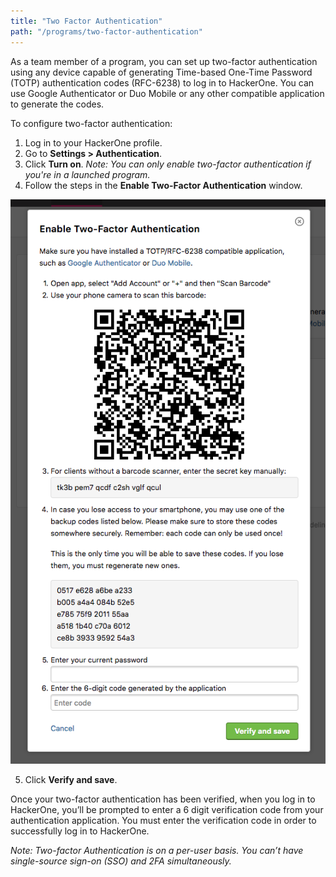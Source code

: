 ```yaml
---
title: "Two Factor Authentication"
path: "/programs/two-factor-authentication"
---
```


As a team member of a program, you can set up two-factor authentication using any device capable of generating Time-based One-Time Password (TOTP) authentication codes (RFC-6238) to log in to HackerOne. You can use Google Authenticator or Duo Mobile or any other compatible application to generate the codes.

To configure two-factor authentication:

1. Log in to your HackerOne profile.
2. Go to **Settings > Authentication**.
3. Click **Turn on**. *Note: You can only enable two-factor authentication if you're in a launched program.*
4. Follow the steps in the **Enable Two-Factor Authentication** window.  

![two-factor-authentication](./images/two-factor-authentication.png)

5. Click **Verify and save**.

Once your two-factor authentication has been verified, when you log in to HackerOne, you’ll be prompted to enter a 6 digit verification code from your authentication application. You must enter the verification code in order to successfully log in to HackerOne.

*Note: Two-factor Authentication is on a per-user basis. You can’t have single-source sign-on (SSO) and 2FA simultaneously.*
